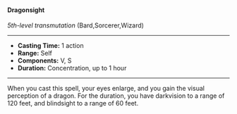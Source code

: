 #### Dragonsight
*5th-level transmutation* (Bard,Sorcerer,Wizard)
___
- **Casting Time:** 1 action
- **Range:** Self
- **Components:** V, S
- **Duration:** Concentration, up to 1 hour
---
When you cast this spell, your eyes enlarge, and you
gain the visual perception of a dragon. For the
duration, you have darkvision to a range of 120 feet,
and blindsight to a range of 60 feet.
